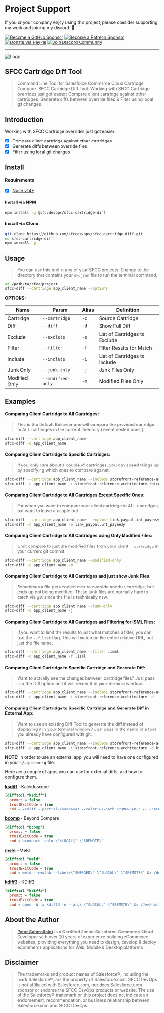 Project Support
===

If you or your company enjoy using this project, please consider supporting my work and joining my discord. 💖

[![Become a GitHub Sponsor](https://img.shields.io/badge/Sponsor-171515.svg?logo=github&logoColor=white&style=for-the-badge "Become a GitHub Sponsor")](https://github.com/sponsors/sfccdevops)
[![Become a Patreon Sponsor](https://img.shields.io/badge/Sponsor-FF424D.svg?logo=patreon&logoColor=white&style=for-the-badge "Become a Patreon Sponsor")](https://patreon.com/peter_schmalfeldt)
[![Donate via PayPal](https://img.shields.io/badge/Donate-169BD7.svg?logo=paypal&logoColor=white&style=for-the-badge "Donate via PayPal")](https://www.paypal.me/manifestinteractive)
[![Join Discord Community](https://img.shields.io/badge/Community-5865F2.svg?logo=discord&logoColor=white&style=for-the-badge "Join Discord Community")](https://discord.gg/A4ns7B4aDc)

------

![Logo](https://sfccdevops.s3.amazonaws.com/logo-128.png "Logo")

SFCC Cartridge Diff Tool
---

> Command Line Tool for Salesforce Commerce Cloud Cartridge Compare.  SFCC Cartridge Diff Tool.  Working with SFCC Cartridge overrides just got easier:  Compare client cartridge against other cartridges, Generate diffs between override files & Filter using local git changes.

Introduction
---

Working with SFCC Cartridge overrides just got easier:

- [X] Compare client cartridge against other cartridges
- [X] Generate diffs between override files
- [X] Filter using local git changes

Install
---

#### Requirements

- [X] [Node v14+](https://nodejs.org/en/download/)

#### Install via NPM

```bash
npm install -g @sfccdevops/sfcc-cartridge-diff
```

#### Install via Clone

```bash
git clone https://github.com/sfccdevops/sfcc-cartridge-diff.git
cd sfcc-cartridge-diff
npm install -g
```

Usage
---

> You can use this tool in any of your SFCC projects. Change to the directory that contains your `dw.json` file to run the terminal command.

```bash
cd /path/to/sfcc/project
sfcc-diff --cartridge app_client_name --options
```

**OPTIONS:**

Name          | Param             | Alias | Definition
--------------|-------------------|-------|----------------------------------------------
Cartridge     | `--cartridge`     | `-c`  | Source Cartridge
Diff          | `--diff`          | `-d`  | Show Full Diff
Exclude       | `--exclude`       | `-e`  | List of Cartridges to Exclude
Filter        | `--filter`        | `-f`  | Filter Results for Match
Include       | `--include`       | `-i`  | List of Cartridges to Include
Junk Only     | `--junk-only`     | `-j`  | Junk Files Only
Modified Only | `--modified-only` | `-m`  | Modified Files Only

Examples
---

#### Comparing Client Cartridge to All Cartridges:

> This is the Default Behavior and will compare the provided cartridge to ALL cartridges in the current directory ( event nested ones ).

```bash
sfcc-diff --cartridge app_client_name
sfcc-diff -c app_client_name
```

#### Comparing Client Cartridge to Specific Cartridges:

> If you only care about a couple of cartridges, you can speed things up by specifying which ones to compare against.

```bash
sfcc-diff --cartridge app_client_name --include storefront-reference-architecture,third_party_core
sfcc-diff -c app_client_name -i storefront-reference-architecture,third_party_core
```

#### Comparing Client Cartridge to All Cartridges Except Specific Ones:

> For when you want to compare your client cartridge to ALL cartridges, but want to leave a couple out.

```bash
sfcc-diff --cartridge app_client_name --exclude link_paypal,int_payeezy
sfcc-diff -c app_client_name -e link_paypal,int_payeezy
```

#### Comparing Client Cartridge to All Cartridges using Only Modified Files:

> Limit compare to just the modified files from your client `--cartridge` in your current git commit.

```bash
sfcc-diff --cartridge app_client_name --modified-only
sfcc-diff -c app_client_name -m
```

#### Comparing Client Cartridge to All Cartridges and just show Junk Files:

> Sometimes a file gets copied over to override another cartridge, but ends up not being modified.  These junk files are normally hard to catch via `git` since the file is technically new.

```bash
sfcc-diff --cartridge app_client_name --junk-only
sfcc-diff -c app_client_name -j
```

#### Comparing Client Cartridge to All Cartridges and Filtering for ISML Files:

> If you want to limit the results to just what matches a filter, you can use the `--filter` flag.  This will match on the entire relative URL, not just the file name.

```bash
sfcc-diff --cartridge app_client_name --filter .isml
sfcc-diff -c app_client_name -f .isml
```

#### Comparing Client Cartridge to Specific Cartridge and Generate Diff:

> Want to actually see the changes between cartridge files? Just pass in a the Diff option and it will render it in your terminal window.

```bash
sfcc-diff --cartridge app_client_name --include storefront-reference-architecture --diff
sfcc-diff -c app_client_name -i storefront-reference-architecture -d
```

#### Comparing Client Cartridge to Specific Cartridge and Generate Diff in External App:

> Want to use an existing Diff Tool to generate the diff instead of displaying it in your terminal window? Just pass in the name of a tool you already have configured with git.

```bash
sfcc-diff --cartridge app_client_name --include storefront-reference-architecture --diff=ksdiff
sfcc-diff -c app_client_name -i storefront-reference-architecture -d ksdiff
```

**NOTE:** In order to use an external app, you will need to have one configured in your `~/.gitconfig` file.

Here are a couple of apps you can use for external diffs, and how to configure them.

**[ksdiff](https://kaleidoscope.app/ksdiff2)** - Kaleidoscope

```ini
[difftool "ksdiff"]
  prompt = false
  trustExitCode = true
  cmd = ksdiff --partial-changeset --relative-path \"$MERGED\" -- \"$LOCAL\" \"$REMOTE\"
```

**[bcomp](https://www.scootersoftware.com/download.php)** - Beyond Compare

```ini
[difftool "bcomp"]
  prompt = false
  trustExitCode = true
  cmd = bcompare -solo \"$LOCAL\" \"$REMOTE\"
```

**[meld](http://meldmerge.org/)** - Meld

```ini
[difftool "meld"]
  prompt = false
  trustExitCode = true
  cmd = meld --newtab --label=\"$MERGED\" \"$LOCAL\" \"$REMOTE\" &> /dev/null &
```

**[kdiff3](http://kdiff3.sourceforge.net/)** - KDiff3

```ini
[difftool "kdiff3"]
  prompt = false
  trustExitCode = true
  cmd = open -W -a kdiff3 -n --args \"$LOCAL\" \"$REMOTE\" &> /dev/null &
```

About the Author
---

> [Peter Schmalfeldt](https://peterschmalfeldt.com/) is a Certified Senior Salesforce Commerce Cloud Developer with over 20 years of experience building eCommerce websites, providing everything you need to design, develop & deploy eCommerce applications for Web, Mobile & Desktop platforms.

Disclaimer
---

> The trademarks and product names of Salesforce®, including the mark Salesforce®, are the property of Salesforce.com. SFCC DevOps is not affiliated with Salesforce.com, nor does Salesforce.com sponsor or endorse the SFCC DevOps products or website. The use of the Salesforce® trademark on this project does not indicate an endorsement, recommendation, or business relationship between Salesforce.com and SFCC DevOps.
